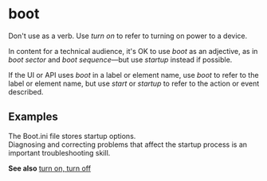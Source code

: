 # boot

Don't use as a verb. Use *turn on* to refer to turning on power to a device.

In content for a technical audience, it's OK to use *boot* as an adjective, as in *boot sector* and *boot sequence*—but use *startup* instead if possible.

If the UI or API uses *boot* in a label or element name, use *boot* to refer to the label or element name, but use *start* or *startup* to refer to the action or event described.

## Examples

The Boot.ini file stores startup options.  
Diagnosing and correcting problems that affect the startup process is an important troubleshooting skill.  

**See also** [turn on, turn off](../t/turn-on-turn-off.md)
